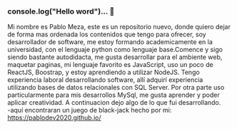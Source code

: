 ### console.log("Hello word")... 👋
Mi nombre es Pablo Meza, este es un repositorio nuevo, donde quiero dejar de forma mas ordenada los contenidos que tengo para ofrecer, soy desarrollador de software, me estoy formando academicamente en la universidad, con el lenguaje python como lenguaje base.Comence y sigo siendo bastante autodidacta, me gusta desarrollar para el ambiente web, maquetar paginas, mi lenguaje favorito es JavaScript, uso un poco de ReactJS, Boostrap, y estoy aprendiendo a
utilizar NodeJS. Tengo experiencia laboral desarrollando software, allí adquirí experiencia utilizando bases de datos relacionales con SQL Server. Por otra
parte uso particularmente para mis desarrollos MySql, me gusta aprender y poder aplicar creatividad. A continuacion dejo algo de lo que fui desarrollando.               
-aquí encontraran un juego de black-jack hecho por mi: https://pablodev2020.github.io/
<!--
**Pablo-Meza/Pablo-Meza** is a ✨ _special_ ✨ repository because its `README.md` (this file) appears on your GitHub profile.

Here are some ideas to get you started:

- 🔭 I’m currently working on ...
- 🌱 I’m currently learning ...
- 👯 I’m looking to collaborate on ...
- 🤔 I’m looking for help with ...
- 💬 Ask me about ...
- 📫 How to reach me: ...
- 😄 Pronouns: ...
- ⚡ Fun fact: ...
-->
